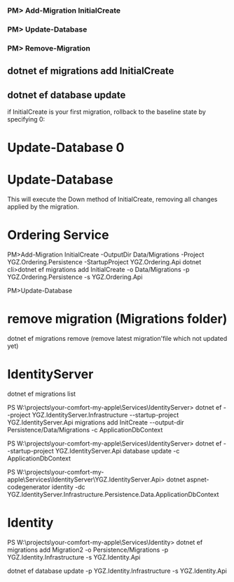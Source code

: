 ### PM> Add-Migration InitialCreate

### PM> Update-Database

### PM> Remove-Migration

## dotnet ef migrations add InitialCreate

## dotnet ef database update

if InitialCreate is your first migration, rollback to the baseline state by specifying 0:

# Update-Database 0

# Update-Database <new migrationName>

This will execute the Down method of InitialCreate, removing all changes applied by the migration.

# Ordering Service

PM>Add-Migration InitialCreate -OutputDir Data/Migrations -Project YGZ.Ordering.Persistence -StartupProject YGZ.Ordering.Api
dotnet cli>dotnet ef migrations add InitialCreate -o Data/Migrations -p YGZ.Ordering.Persistence -s YGZ.Ordering.Api

PM>Update-Database

# remove migration (Migrations folder)

dotnet ef migrations remove (remove latest migration'file which not updated yet)

# IdentityServer

dotnet ef migrations list

PS W:\projects\your-comfort-my-apple\Services\IdentityServer> dotnet ef --project YGZ.IdentityServer.Infrastructure --startup-project YGZ.IdentityServer.Api migrations add InitCreate --output-dir Persistence/Data/Migrations -c ApplicationDbContext

PS W:\projects\your-comfort-my-apple\Services\IdentityServer> dotnet ef --startup-project YGZ.IdentityServer.Api database update -c ApplicationDbContext

PS W:\projects\your-comfort-my-apple\Services\IdentityServer\YGZ.IdentityServer.Api> dotnet aspnet-codegenerator identity -dc YGZ.IdentityServer.Infrastructure.Persistence.Data.ApplicationDbContext

# Identity

PS W:\projects\your-comfort-my-apple\Services\Identity> dotnet ef migrations add Migration2 -o Persistence/Migrations -p YGZ.Identity.Infrastructure -s YGZ.Identity.Api

dotnet ef database update -p YGZ.Identity.Infrastructure -s YGZ.Identity.Api